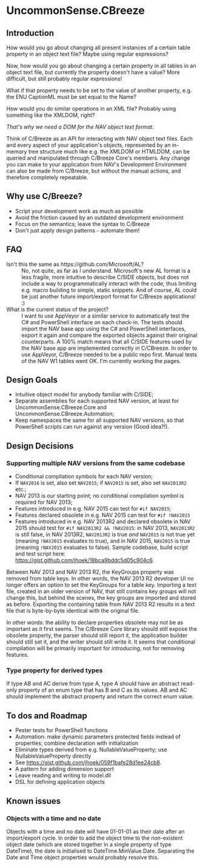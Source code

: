 # UncommonSense.CBreeze

## Introduction
How would you go about changing all present instances of a certain table property in an object text file? Maybe using regular expressions?

Now, how would you go about changing a certain property in all tables in an object text file, but currently the property doesn't have a value? More difficult, but still probably regular expressions!

What if that property needs to be set to the value of another property, e.g. the ENU CaptionML must be set equal to the Name?

How would you do similar operations in an XML file? Probably using something like the XMLDOM, right?

*That's why we need a DOM for the NAV object text format.*

Think of C/Breeze as an API for interacting with NAV object text files. Each and every aspect of your application's objects, represented by an in-memory tree structure much like e.g. the XMLDOM or HTMLDOM, can be queried and manipulated through C/Breeze Core's members. Any change you can make to your application from NAV's Development Environment can also be made from C/Breeze, but without the manual actions, and therefore completely repeatable.

## Why use C/Breeze?
- Script your development work as much as possible
- Avoid the friction caused by an outdated development environment
- Focus on the semantics; leave the syntax to C/Breeze
- Don't just apply design patterns - automate them!

## FAQ
<dl>
<dt>Isn't this the same as https://github.com/Microsoft/AL?</dt>
<dd>No, not quite, as far as I understand. Microsoft's new AL format is a less fragile, more intuitive to describe C/SIDE objects, but does not include a way to programmatically interact with the code, thus limiting e.g. macro building to simple, static snippets.
And of course, AL could be just another future import/export format for C/Breeze applications! :)</dd>

<dt>What is the current status of the project?</dt>
<dd>I want to use AppVeyor or a similar service to automatically test the C# and PowerShell interface on each check-in. The tests should import the NAV base app using the C# and PowerShell interfaces, export it again and compare the exported objects against their original counterparts. A 100% match means that all C/SIDE features used by the NAV base app are implemented correctly in C/CBreeze.
In order to use AppVeyor, C/Breeze needed to be a public repo first. Manual tests of the NAV W1 tables went OK. I'm currently working the pages.</dd>
</dl>

## Design Goals
- Intuitive object model for anybody familiar with C/SIDE;
- Separate assemblies for each supported NAV version, at least for UncommonSense.CBreeze.Core and UncommonSense.CBreeze.Automation;
- Keep namespaces the same for all supported NAV versions, so that PowerShell scripts can run against any version (Good idea?!).

## Design Decisions
### Supporting multiple NAV versions from the same codebase
- Conditional compilation symbols for each NAV version;
- If `NAV2016` is set, also set `NAV2015`; if `NAV2015` is set, also set `NAV2013R2` etc.;
- NAV 2013 is our starting point; no conditional compilation symbol is required for NAV 2013;
- Features introduced in e.g. NAV 2015 can test for `#if NAV2015`;
- Features declared obsolete in e.g. NAV 2015 can test for `#if !NAV2015`
- Features introduced in e.g. NAV 2013R2 and declared obsolete in NAV 2015 should test for `#if NAV2013R2 && !NAV2015`: in NAV 2013, `NAV2013R2` is still false, in NAV 2013R2, `NAV2013R2` is true *and* `NAV2015` is not true yet (meaning `!NAV2015` evaluates to true), and in NAV 2015, `NAV2015` is true (meaning `!NAV2015` evaluates to false).
Sample codebase, build script and test script here: https://gist.github.com/jhoek/18bca9bddc5d05c904c6.

Between NAV 2013 and NAV 2013 R2, the KeyGroups property was removed from table keys. In other words, the NAV 2013 R2 developer UI no longer offers an option to set the KeyGroups for a table key. Importing a text file, created in an older version of NAV, that still contains key groups will not change this, but behind the scenes, the key groups are imported and stored as before. Exporting the containing table from NAV 2013 R2 results in a text file that is byte-by-byte identical with the original file.

In other words: the ability to declare properties obsolete may not be as important as it first seems. The C/Breeze Core library should still expose the obsolete property, the parser should still report it, the application builder should still set it, and the writer should still write it. It seems that conditional compilation will be primarily important for *introducing*, not for removing features.

### Type property for derived types
If type AB and AC derive from type A, type A should have an abstract read-only property of an enum type that has B and C as its values. AB and AC should implement the abstract property and return the correct enum value.

## To dos and Roadmap
- Pester tests for PowerShell functions
- Automation: make dynamic parameters protected fields instead of properties; combine declaration with initialization
- Eliminate types derived from e.g. NullableValueProperty; use NullableValueProperty<T> directly
- See https://gist.github.com/jhoek/059f1bafe28d1ee24cb8. 
- A pattern for adding dimension support
- Leave reading and writing to model.dll
- DSL for defining application objects

## Known issues
### Objects with a time and no date
Objects with a time and no date will have 01-01-01 as their date after an import/export cycle. In order to add the object time to the non-existent object date (which are stored together in a single property of type DateTime), the date is initialised to DateTime.MinValue.Date. Separating the Date and Time object properties would probably resolve this.
